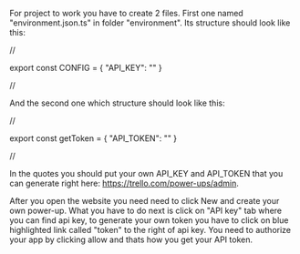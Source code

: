 For project to work you have to create 2 files. First one named "environment.json.ts" in folder "environment". Its structure should look like this:

//

export const CONFIG = { 
    "API_KEY": ""
}

//

And the second one which structure should look like this:

//

export const getToken = { 
    "API_TOKEN": ""
}

//

In the quotes you should put your own API_KEY and API_TOKEN that you can generate right here: https://trello.com/power-ups/admin.

After you open the website you need need to click New and create your own power-up. What you have to do next is click on "API key" tab where you can find api key, to generate your own token you have to click on blue highlighted link called "token" to the right of api key. You need to authorize your app by clicking allow and thats how you get your API token. 
